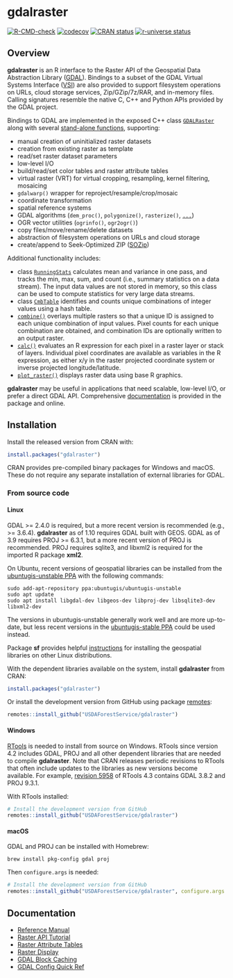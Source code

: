 
<!-- README.md is generated from README.Rmd. Please edit that file -->

# gdalraster

<!-- badges: start -->

[![R-CMD-check](https://github.com/USDAForestService/gdalraster/actions/workflows/R-CMD-check.yaml/badge.svg)](https://github.com/USDAForestService/gdalraster/actions/workflows/R-CMD-check.yaml)
[![codecov](https://codecov.io/gh/ctoney/gdalraster/branch/main/graph/badge.svg?token=MXIOPZQ2IU)](https://app.codecov.io/gh/ctoney/gdalraster)
[![CRAN
status](https://www.r-pkg.org/badges/version/gdalraster)](https://CRAN.R-project.org/package=gdalraster)
[![r-universe
status](https://usdaforestservice.r-universe.dev/badges/gdalraster)](https://usdaforestservice.r-universe.dev/gdalraster)
<!-- badges: end -->

## Overview

**gdalraster** is an R interface to the Raster API of the Geospatial
Data Abstraction Library ([GDAL](https://gdal.org/)). Bindings to a
subset of the GDAL Virtual Systems Interface
([VSI](https://gdal.org/api/cpl.html#cpl-vsi-h)) are also provided to
support filesystem operations on URLs, cloud storage services,
Zip/GZip/7z/RAR, and in-memory files. Calling signatures resemble the
native C, C++ and Python APIs provided by the GDAL project.

Bindings to GDAL are implemented in the exposed C++ class
[`GDALRaster`](https://usdaforestservice.github.io/gdalraster/reference/GDALRaster-class.html)
along with several [stand-alone
functions](https://usdaforestservice.github.io/gdalraster/reference/index.html#stand-alone-functions),
supporting:

  - manual creation of uninitialized raster datasets
  - creation from existing raster as template
  - read/set raster dataset parameters
  - low-level I/O
  - build/read/set color tables and raster attribute tables
  - virtual raster (VRT) for virtual cropping, resampling, kernel
    filtering, mosaicing
  - `gdalwarp()` wrapper for reproject/resample/crop/mosaic
  - coordinate transformation
  - spatial reference systems
  - GDAL algorithms (`dem_proc()`, `polygonize()`, `rasterize()`,
    [`...`](https://usdaforestservice.github.io/gdalraster/reference/index.html#algorithms))
  - OGR vector utilities (`ogrinfo()`, `ogr2ogr()`)
  - copy files/move/rename/delete datasets
  - abstraction of filesystem operations on URLs and cloud storage
  - create/append to Seek-Optimized ZIP
    ([SOZip](https://github.com/sozip/sozip-spec))

Additional functionality includes:

  - class
    [`RunningStats`](https://usdaforestservice.github.io/gdalraster/reference/RunningStats-class.html)
    calculates mean and variance in one pass, and tracks the min, max,
    sum, and count (i.e., summary statistics on a data stream). The
    input data values are not stored in memory, so this class can be
    used to compute statistics for very large data streams.
  - class
    [`CmbTable`](https://usdaforestservice.github.io/gdalraster/reference/CmbTable-class.html)
    identifies and counts unique combinations of integer values using a
    hash table.
  - [`combine()`](https://usdaforestservice.github.io/gdalraster/reference/combine.html)
    overlays multiple rasters so that a unique ID is assigned to each
    unique combination of input values. Pixel counts for each unique
    combination are obtained, and combination IDs are optionally written
    to an output raster.
  - [`calc()`](https://usdaforestservice.github.io/gdalraster/reference/calc.html)
    evaluates an R expression for each pixel in a raster layer or stack
    of layers. Individual pixel coordinates are available as variables
    in the R expression, as either x/y in the raster projected
    coordinate system or inverse projected longitude/latitude.
  - [`plot_raster()`](https://usdaforestservice.github.io/gdalraster/reference/plot_raster.html)
    displays raster data using base R graphics.

**gdalraster** may be useful in applications that need scalable,
low-level I/O, or prefer a direct GDAL API. Comprehensive
[documentation](#documentation) is provided in the package and online.

## Installation

Install the released version from CRAN with:

``` r
install.packages("gdalraster")
```

CRAN provides pre-compiled binary packages for Windows and macOS. These
do not require any separate installation of external libraries for GDAL.

### From source code

#### Linux

GDAL \>= 2.4.0 is required, but a more recent version is recommended
(e.g., \>= 3.6.4). **gdalraster** as of 1.10 requires GDAL built with
GEOS. GDAL as of 3.9 requires PROJ \>= 6.3.1, but a more recent version
of PROJ is recommended. PROJ requires sqlite3, and libxml2 is required
for the imported R package **xml2**.

On Ubuntu, recent versions of geospatial libraries can be installed from
the [ubuntugis-unstable
PPA](https://launchpad.net/~ubuntugis/+archive/ubuntu/ubuntugis-unstable)
with the following commands:

    sudo add-apt-repository ppa:ubuntugis/ubuntugis-unstable
    sudo apt update
    sudo apt install libgdal-dev libgeos-dev libproj-dev libsqlite3-dev libxml2-dev

The versions in ubuntugis-unstable generally work well and are more
up-to-date, but less recent versions in the [ubuntugis-stable
PPA](https://launchpad.net/~ubuntugis/+archive/ubuntu/ppa) could be used
instead.

Package **sf** provides helpful
[instructions](https://github.com/r-spatial/sf#linux) for installing the
geospatial libraries on other Linux distributions.

With the dependent libraries available on the system, install
**gdalraster** from CRAN:

``` r
install.packages("gdalraster")
```

Or install the development version from GitHub using package
[remotes](https://remotes.r-lib.org/):

``` r
remotes::install_github("USDAForestService/gdalraster")
```

#### Windows

[RTools](https://cran.r-project.org/bin/windows/Rtools/) is needed to
install from source on Windows. RTools since version 4.2 includes GDAL,
PROJ and all other dependent libraries that are needed to compile
**gdalraster**. Note that CRAN releases periodic revisions to RTools
that often include updates to the libraries as new versions become
available. For example,
[revision 5958](https://cran.r-project.org/bin/windows/Rtools/rtools43/rtools.html)
of RTools 4.3 contains GDAL 3.8.2 and PROJ 9.3.1.

With RTools installed:

``` r
# Install the development version from GitHub
remotes::install_github("USDAForestService/gdalraster")
```

#### macOS

GDAL and PROJ can be installed with Homebrew:

    brew install pkg-config gdal proj

Then `configure.args` is needed:

``` r
# Install the development version from GitHub
remotes::install_github("USDAForestService/gdalraster", configure.args = "--with-proj-lib=$(brew --prefix)/lib/")
```

## Documentation

  - [Reference
    Manual](https://usdaforestservice.github.io/gdalraster/reference/)
  - [Raster API
    Tutorial](https://usdaforestservice.github.io/gdalraster/articles/raster-api-tutorial.html)
  - [Raster Attribute
    Tables](https://usdaforestservice.github.io/gdalraster/articles/raster-attribute-tables.html)
  - [Raster
    Display](https://usdaforestservice.github.io/gdalraster/articles/raster-display.html)
  - [GDAL Block
    Caching](https://usdaforestservice.github.io/gdalraster/articles/gdal-block-cache.html)
  - [GDAL Config Quick
    Ref](https://usdaforestservice.github.io/gdalraster/articles/gdal-config-quick-ref.html)
